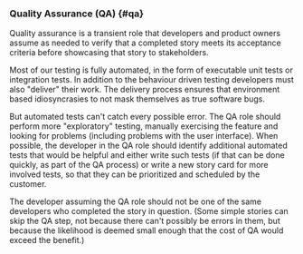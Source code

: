 ### Quality Assurance (QA) {#qa}

Quality assurance is a transient role that developers and product owners assume as needed to
verify that a completed story meets its acceptance criteria
before showcasing that story to stakeholders.

Most of our testing is fully automated, in the form of executable unit
tests or integration tests. In addition to the behaviour driven testing developers must also "deliver"
their work. The delivery process ensures that environment based idiosyncrasies to not mask themselves as 
true software bugs.

But automated tests can't catch every possible error.
The QA role should perform more "exploratory" testing, manually exercising
the feature and looking for problems (including problems with the user interface).
When possible, the developer in the QA role should identify additional automated tests
that would be helpful and either write such tests (if that can be done quickly,
as part of the QA process) or write a new story card for more involved tests,
so that they can be prioritized and scheduled by the customer.

The developer assuming the QA role should not be one of the same developers
who completed the story in question.
(Some simple stories can skip the QA step, not because there can't possibly be errors in them,
but because the likelihood is deemed small enough that the cost of QA would exceed the benefit.)
